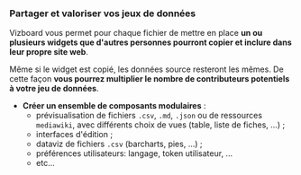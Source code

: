 ### Partager et valoriser vos jeux de données

Vizboard vous permet pour chaque fichier de mettre en place **un ou plusieurs widgets que d'autres personnes pourront copier et inclure dans leur propre site web**.

Même si le widget est copié, les données source resteront les mêmes. De cette façon **vous pourrez multiplier le nombre de contributeurs potentiels à votre jeu de données**.

- **Créer un ensemble de composants modulaires** :
  - prévisualisation de fichiers `.csv`, `.md`, `.json` ou de ressources `mediawiki`, avec différents choix de vues (table, liste de fiches, ...) ;
  - interfaces d'édition ;
  - dataviz de fichiers `.csv` (barcharts, pies, ...) ;
  - préférences utilisateurs: langage, token utilisateur, ...
  - etc...
  
<!-- > **Note** : Plus de détails sur les widgets disponibles, leurs paramètres et leurs options dans la partie **["Documentation"](/docs-widgets-overview)**. -->
